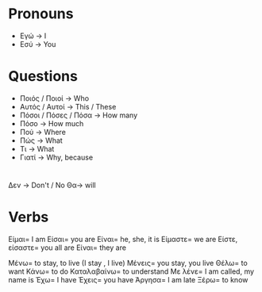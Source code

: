 # Pronouns
- Εγώ -> I
- Εσύ -> You

# Questions
- Ποιός / Ποιοί -> Who
- Αυτός / Αυτοί -> This / These
- Πόσοι / Πόσες / Πόσα -> How many
- Πόσο -> How much
- Πού -> Where
- Πώς -> What
- Τι -> What
- Γιατί -> Why, because
  
# 
Δεν -> Don't / No
Θα-> will

# Verbs

Είμαι= I am
Είσαι= you are
Είναι= he, she, it is
Είμαστε= we are
Είστε, είσαστε= you all are
Είναι= they are


Μένω= to stay, to live (I stay , I live)
Μένεις= you stay, you live
Θέλω= to want
Κάνω= to do
Καταλαβαίνω= to understand
Με λένε= I am called, my name is
Έχω= I have
Έχεις= you have
Άργησα= I am late
Ξέρω= to know